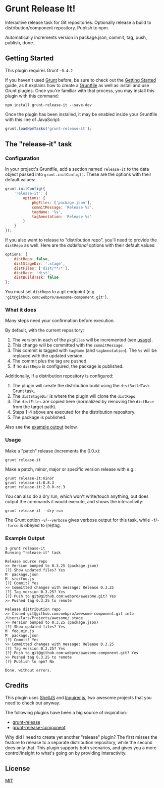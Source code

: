 # Grunt Release It!

Interactive release task for Git repositories. Optionally release a build to distribution/component repository. Publish to npm.

Automatically increments version in package.json, commit, tag, push, publish, done.

## Getting Started

This plugin requires Grunt `~0.4.2`

If you haven't used [Grunt](http://gruntjs.com/) before, be sure to check out the [Getting Started](http://gruntjs.com/getting-started) guide, as it explains how to create a [Gruntfile](http://gruntjs.com/sample-gruntfile) as well as install and use Grunt plugins. Once you're familiar with that process, you may install this plugin with this command:

```shell
npm install grunt-release-it --save-dev
```

Once the plugin has been installed, it may be enabled inside your Gruntfile with this line of JavaScript:

```js
grunt.loadNpmTasks('grunt-release-it');
```

## The "release-it" task

### Configuration

In your project's Gruntfile, add a section named `release-it` to the data object passed into `grunt.initConfig()`. These are the options with their default values:

```js
grunt.initConfig({
    'release-it': {
        options: {
            pkgFiles: ['package.json'],
            commitMessage: 'Release %s',
            tagName: '%s',
            tagAnnotation: 'Release %s'
        }
    }
});
```

If you also want to release to "distribution repo", you'll need to provide the `distRepo` as well. Here are the _additional_ options with their default values:

```js
options: {
    distRepo: false,
    distStageDir: '.stage',
    distFiles: ['dist/**/*'],
    distBase: 'dist',
    distBuildTask: false
};
```

You must set `distRepo` to a git endpoint (e.g. `'git@github.com:webpro/awesome-component.git'`).

### What it does

Many steps need your confirmation before execution.

By default, with the current repository:

1. The version in each of the `pkgFiles` will be incremented (see [usage](#usage)).
1. This change will be committed with the `commitMessage`.
1. This commit is tagged with `tagName` (and `tagAnnotation`). The `%s` will be replaced with the updated version.
1. The commit plus the tag are pushed.
1. If no `distRepo` is configured, the package is published.

Additionally, if a distribution repository is configured:

1. The plugin will create the distribution build using the `distBuildTask` Grunt task.
1. The `distStageDir` is where the plugin will clone the `distRepo`.
1. The `distFiles` are copied here (normalized by removing the `distBase` from the target path).
1. Steps 1-4 above are executed for the distribution repository.
1. The package is published. 

Also see the [example output](#example-output) below.

### Usage

Make a "patch" release (increments the 0.0.x):

```shell
grunt release-it
```

Make a patch, minor, major or specific version release with e.g.:

```shell
grunt release-it:minor
grunt release-it:0.8.3
grunt release-it:2.0.0-rc.3
```

You can also do a dry run, which won't write/touch anything, but does output the commands it would execute, and shows the interactivity:

```shell
grunt release-it --dry-run
```

The Grunt option `-v`/`--verbose` gives verbose output for this task, while `-f`/`--force` is obeyed to (re)tag.

### Example Output

```
$ grunt release-it
Running "release-it" task

Release source repo
>> Version bumped to 0.3.25 (package.json)
[?] Show updated files? Yes
M  package.json
M  src/foo.js
[?] Commit? Yes
>> Committed changes with message: Release 0.3.25
[?] Tag version 0.3.25? Yes
[?] Push to git@github.com:webpro/awesome.git? Yes
>> Pushed tag 0.3.25 to remote

Release distribution repo
>> Cloned git@github.com:webpro/awesome-component.git into /Users/lars/Projects/awesome/.stage
>> Version bumped to 0.3.25 (package.json)
[?] Show updated files? Yes
M  foo.min.js
M  package.json
[?] Commit? Yes
>> Committed changes with message: Release 0.3.25
[?] Tag version 0.3.25? Yes
[?] Push to git@github.com:webpro/awesome-component.git? Yes
>> Pushed tag 0.3.25 to remote
[?] Publish to npm? No

Done, without errors.
```

## Credits

This plugin uses [ShellJS](http://documentup.com/arturadib/shelljs) and [Inquirer.js](https://github.com/SBoudrias/Inquirer.js), two awesome projects that you need to check out anyway.

The following plugins have been a big source of inspiration:

* [grunt-release](https://github.com/geddski/grunt-release)
* [grunt-release-component](https://github.com/walmartlabs/grunt-release-component)

Why did I need to create yet another "release" plugin? The first misses the feature to release to a separate distribution repository, while the second does only that. This plugin supports both scenarios, and gives you a more control/insight to what's going on by providing interactivity.

## License

[MIT](http://webpro.mit-license.org/)
